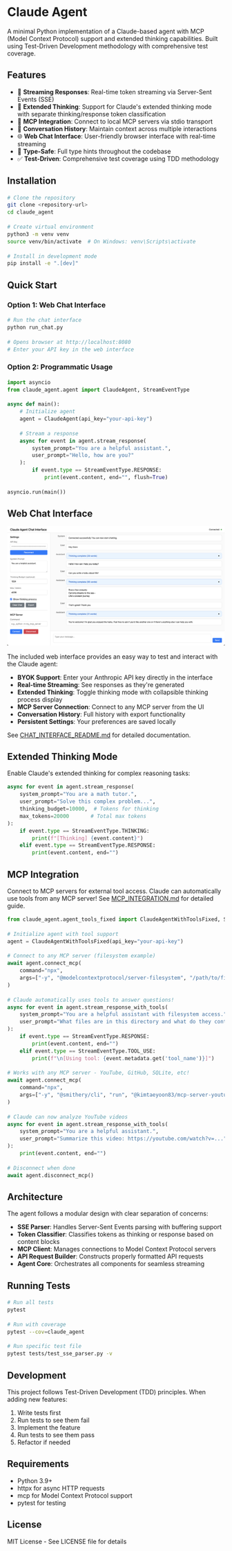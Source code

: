 # Claude Agent

A minimal Python implementation of a Claude-based agent with MCP (Model Context Protocol) support and extended thinking capabilities. Built using Test-Driven Development methodology with comprehensive test coverage.

## Features

- 🚀 **Streaming Responses**: Real-time token streaming via Server-Sent Events (SSE)
- 🧠 **Extended Thinking**: Support for Claude's extended thinking mode with separate thinking/response token classification
- 🔧 **MCP Integration**: Connect to local MCP servers via stdio transport
- 💬 **Conversation History**: Maintain context across multiple interactions
- 🌐 **Web Chat Interface**: User-friendly browser interface with real-time streaming
- 🎯 **Type-Safe**: Full type hints throughout the codebase
- ✅ **Test-Driven**: Comprehensive test coverage using TDD methodology

## Installation

```bash
# Clone the repository
git clone <repository-url>
cd claude_agent

# Create virtual environment
python3 -m venv venv
source venv/bin/activate  # On Windows: venv\Scripts\activate

# Install in development mode
pip install -e ".[dev]"
```

## Quick Start

### Option 1: Web Chat Interface

```bash
# Run the chat interface
python run_chat.py

# Opens browser at http://localhost:8080
# Enter your API key in the web interface
```

### Option 2: Programmatic Usage

```python
import asyncio
from claude_agent.agent import ClaudeAgent, StreamEventType

async def main():
    # Initialize agent
    agent = ClaudeAgent(api_key="your-api-key")
    
    # Stream a response
    async for event in agent.stream_response(
        system_prompt="You are a helpful assistant.",
        user_prompt="Hello, how are you?"
    ):
        if event.type == StreamEventType.RESPONSE:
            print(event.content, end="", flush=True)

asyncio.run(main())
```

## Web Chat Interface

![Claude Agent Chat Interface](screenshot.png)

The included web interface provides an easy way to test and interact with the Claude agent:

- **BYOK Support**: Enter your Anthropic API key directly in the interface
- **Real-time Streaming**: See responses as they're generated
- **Extended Thinking**: Toggle thinking mode with collapsible thinking process display
- **MCP Server Connection**: Connect to any MCP server from the UI
- **Conversation History**: Full history with export functionality
- **Persistent Settings**: Your preferences are saved locally

See [CHAT_INTERFACE_README.md](CHAT_INTERFACE_README.md) for detailed documentation.

## Extended Thinking Mode

Enable Claude's extended thinking for complex reasoning tasks:

```python
async for event in agent.stream_response(
    system_prompt="You are a math tutor.",
    user_prompt="Solve this complex problem...",
    thinking_budget=10000,  # Tokens for thinking
    max_tokens=20000       # Total max tokens
):
    if event.type == StreamEventType.THINKING:
        print(f"[Thinking] {event.content}")
    elif event.type == StreamEventType.RESPONSE:
        print(event.content, end="")
```

## MCP Integration

Connect to MCP servers for external tool access. Claude can automatically use tools from any MCP server! See [MCP_INTEGRATION.md](MCP_INTEGRATION.md) for detailed guide.

```python
from claude_agent.agent_tools_fixed import ClaudeAgentWithToolsFixed, StreamEventType

# Initialize agent with tool support
agent = ClaudeAgentWithToolsFixed(api_key="your-api-key")

# Connect to any MCP server (filesystem example)
await agent.connect_mcp(
    command="npx",
    args=["-y", "@modelcontextprotocol/server-filesystem", "/path/to/files"]
)

# Claude automatically uses tools to answer questions!
async for event in agent.stream_response_with_tools(
    system_prompt="You are a helpful assistant with filesystem access.",
    user_prompt="What files are in this directory and what do they contain?"
):
    if event.type == StreamEventType.RESPONSE:
        print(event.content, end="")
    elif event.type == StreamEventType.TOOL_USE:
        print(f"\n[Using tool: {event.metadata.get('tool_name')}]")

# Works with any MCP server - YouTube, GitHub, SQLite, etc!
await agent.connect_mcp(
    command="npx",
    args=["-y", "@smithery/cli", "run", "@kimtaeyoon83/mcp-server-youtube-transcript"]
)

# Claude can now analyze YouTube videos
async for event in agent.stream_response_with_tools(
    system_prompt="You are a helpful assistant.",
    user_prompt="Summarize this video: https://youtube.com/watch?v=..."
):
    print(event.content, end="")

# Disconnect when done
await agent.disconnect_mcp()
```

## Architecture

The agent follows a modular design with clear separation of concerns:

- **SSE Parser**: Handles Server-Sent Events parsing with buffering support
- **Token Classifier**: Classifies tokens as thinking or response based on content blocks
- **MCP Client**: Manages connections to Model Context Protocol servers
- **API Request Builder**: Constructs properly formatted API requests
- **Agent Core**: Orchestrates all components for seamless streaming

## Running Tests

```bash
# Run all tests
pytest

# Run with coverage
pytest --cov=claude_agent

# Run specific test file
pytest tests/test_sse_parser.py -v
```

## Development

This project follows Test-Driven Development (TDD) principles. When adding new features:

1. Write tests first
2. Run tests to see them fail
3. Implement the feature
4. Run tests to see them pass
5. Refactor if needed

## Requirements

- Python 3.9+
- httpx for async HTTP requests
- mcp for Model Context Protocol support
- pytest for testing

## License

MIT License - See LICENSE file for details